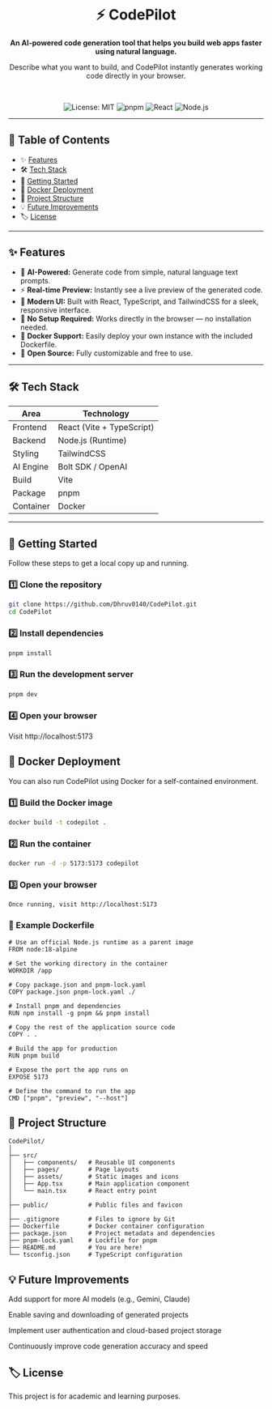 <div align="center">
  <h1>⚡ CodePilot</h1>
  <p><strong>An AI-powered code generation tool that helps you build web apps faster using natural language.</strong></p>
  <p>Describe what you want to build, and CodePilot instantly generates working code directly in your browser.</p>
  <br />
  <p>
    <img src="https://img.shields.io/badge/license-MIT-blue.svg" alt="License: MIT" />
    <img src="https://img.shields.io/badge/pnpm-v9.x-orange.svg" alt="pnpm" />
    <img src="https://img.shields.io/badge/React-v18.x-blue.svg" alt="React" />
    <img src="https://img.shields.io/badge/Node.js-v18.x-green.svg" alt="Node.js" />
  </p>
</div>

---

## 📖 Table of Contents
- ✨ [Features](#-features)
- 🛠️ [Tech Stack](#️-tech-stack)
- 🚀 [Getting Started](#-getting-started)
- 🐳 [Docker Deployment](#-docker-deployment)
- 🧩 [Project Structure](#-project-structure)
- 💡 [Future Improvements](#-future-improvements)
- 🏷️ [License](#️-license)

---

## ✨ Features
- 🧠 **AI-Powered:** Generate code from simple, natural language text prompts.  
- ⚡ **Real-time Preview:** Instantly see a live preview of the generated code.  
- 🎨 **Modern UI:** Built with React, TypeScript, and TailwindCSS for a sleek, responsive interface.  
- 💾 **No Setup Required:** Works directly in the browser — no installation needed.  
- 🐳 **Docker Support:** Easily deploy your own instance with the included Dockerfile.  
- 🔗 **Open Source:** Fully customizable and free to use.

---

## 🛠️ Tech Stack

| Area | Technology |
|------|-------------|
| Frontend | React (Vite + TypeScript) |
| Backend | Node.js (Runtime) |
| Styling | TailwindCSS |
| AI Engine | Bolt SDK / OpenAI |
| Build | Vite |
| Package | pnpm |
| Container | Docker |

---

## 🚀 Getting Started

Follow these steps to get a local copy up and running.

### 1️⃣ Clone the repository
```bash
git clone https://github.com/Dhruv0140/CodePilot.git
cd CodePilot
```

### 2️⃣ Install dependencies
```bash
pnpm install
```
### 3️⃣ Run the development server
```bash
pnpm dev
```

### 4️⃣ Open your browser
Visit http://localhost:5173


## 🐳 Docker Deployment

You can also run CodePilot using Docker for a self-contained environment.

### 1️⃣ Build the Docker image
```bash
docker build -t codepilot .
```
### 2️⃣ Run the container
```bash
docker run -d -p 5173:5173 codepilot
```
### 3️⃣ Open your browser
```bash
Once running, visit http://localhost:5173
```
### 🧱 Example Dockerfile
```
# Use an official Node.js runtime as a parent image
FROM node:18-alpine

# Set the working directory in the container
WORKDIR /app

# Copy package.json and pnpm-lock.yaml
COPY package.json pnpm-lock.yaml ./

# Install pnpm and dependencies
RUN npm install -g pnpm && pnpm install

# Copy the rest of the application source code
COPY . .

# Build the app for production
RUN pnpm build

# Expose the port the app runs on
EXPOSE 5173

# Define the command to run the app
CMD ["pnpm", "preview", "--host"]
```

## 🧩 Project Structure
``` text
CodePilot/
│
├── src/
│   ├── components/   # Reusable UI components
│   ├── pages/        # Page layouts
│   ├── assets/       # Static images and icons
│   ├── App.tsx       # Main application component
│   └── main.tsx      # React entry point
│
├── public/           # Public files and favicon
│
├── .gitignore        # Files to ignore by Git
├── Dockerfile        # Docker container configuration
├── package.json      # Project metadata and dependencies
├── pnpm-lock.yaml    # Lockfile for pnpm
├── README.md         # You are here!
└── tsconfig.json     # TypeScript configuration
```
## 💡 Future Improvements

   Add support for more AI models (e.g., Gemini, Claude)

   Enable saving and downloading of generated projects

   Implement user authentication and cloud-based project storage

   Continuously improve code generation accuracy and speed

## 🏷️ License

This project is for academic and learning purposes.
